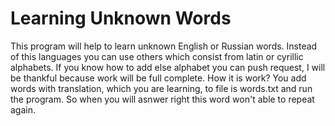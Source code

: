 # Learning Unknown Words
This program will help to learn unknown English or Russian words.
Instead of this languages you can use others which consist from latin or cyrillic alphabets.
If you know how to add else alphabet you can push request, I will be thankful because work will be full complete.
How it is work?
You add words with translation, which you are learning, to file is words.txt and run the program.
So when you will asnwer right this word won't able to repeat again.